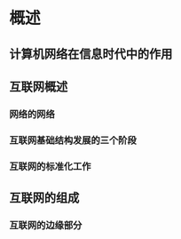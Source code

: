 # 概述

## 计算机网络在信息时代中的作用

## 互联网概述

### 网络的网络

### 互联网基础结构发展的三个阶段

### 互联网的标准化工作

## 互联网的组成

### 互联网的边缘部分